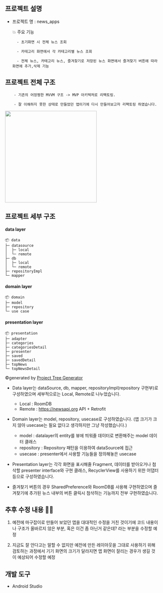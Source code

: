 ## 프로젝트 설명

- 프로젝트 명 : news_apps


    💥 주요 기능
  
        - 초기화면 시 전체 뉴스 조회
  
        - 카테고리 화면에서 각 카테고리별 뉴스 조회
        
        - 전체 뉴스, 카테고리 뉴스, 즐겨찾기로 저장된 뉴스 화면에서 즐겨찾기 버튼에 따라 화면에 추가,삭제 기능


## 프로젝트 전체 구조
    
        - 기존의 어정쩡한 MVVM 구조 -> MVP 아키텍처로 리팩토링.
        
        - 잘 이해하지 못한 상태로 만들었던 앱이기에 다시 만들어보고자 리팩토링 하였습니다.    

<img src="https://github.com/choieuihyun/NewsApp/assets/59135621/38a9c8e0-945d-485b-b393-2c60a9ecca81.png" width="300" height="300"/>



## 프로젝트 세부 구조

#### data layer

```
📦 data
├─ datasource
│  ├─ local
│  └─ remote
├─ db
│  ├─ local
│  └─ remote
├─ repositoryImpl
└─ mapper
```

#### domain layer

```
📦 domain
├─ model
├─ repository
└─ use case
```

#### presentation layer

```
📦 presentation
├─ adapter
├─ categories
├─ categoriesDetail
├─ presenter
├─ saved
├─ savedDetail
├─ topNews
└─ topNewsDetail
```
©generated by [Project Tree Generator](https://woochanleee.github.io/project-tree-generator)


* Data layer는 dataSource, db, mapper, repositoryImpl(repository 구현부)로 구성하였으며
  세부적으로는 Local, Remote로 나누었습니다. 

  * Local : RoomDB
  * Remote : https://newsapi.org API + Retrofit
    

* Domain layer는 model, repository, usecase로 구성하였습니다. (앱 크기가 크지 않아 usecase는 필요 없다고 생각하지만 그냥 작성했습니다.)

  * model : datalayer의 entity를 뷰에 띄워줄 데이터로 변환해주는 model 데이터 클래스
  * repository : Repository 패턴을 이용하여 dataSource에 접근
  * usecase : presenter에서 사용할 기능들을 정의해놓은 usecase


* Presentation layer는 각각 화면을 표시해줄 Fragment, 데이터를 받아오거나 첨삭할 presenter interface와 구현 클래스,
  RecyclerView를 사용하기 위한 어댑터 등으로 구성하였습니다.


* 즐겨찾기 버튼의 경우 SharedPreference와 RoomDB를 사용해 구현하였으며 즐겨찾기에 추가된 뉴스 내부의 버튼 클릭시 첨삭하는 기능까지
  전부 구현하였습니다. 





## 추후 수정 내용 🤦‍♂️

1. 예전에 마구잡이로 만들어 보았던 앱을 대대적인 수정을 거친 것이기에 코드 내용이나 구조가 올바르지 않은 부분, 혹은 이건 좀 아닌거 같은데? 라는 부분을 수정할 예정

2. 지금도 잘 안다고는 말할 수 없지만 예전에 만든 레이아웃을 그대로 사용하기 위해 검토하는 과정에서 기기 화면의 크기가 달라지면 앱 화면이 잘리는 경우가 생길 것이 예상되어 수정할 예정

  
## 개발 도구

- Android Studio
